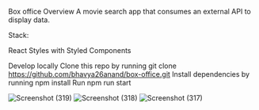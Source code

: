 Box office
Overview
A movie search app that consumes an external API to display data.

Stack:

React
Styles with Styled Components

Develop locally
Clone this repo by running git clone https://github.com/bhavya26anand/box-office.git
Install dependencies by running npm install
Run npm run start

![Screenshot (319)](https://github.com/user-attachments/assets/353386ee-7916-492b-a44a-3e08318f244d)
![Screenshot (318)](https://github.com/user-attachments/assets/550900b9-b751-49d5-8935-03a6be4b078c)
![Screenshot (317)](https://github.com/user-attachments/assets/c17d848d-b724-465e-ba0b-79c564fa3fbf)


